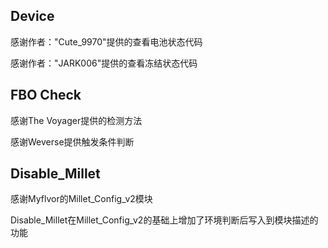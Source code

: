## Device

感谢作者："Cute_9970"提供的查看电池状态代码

感谢作者："JARK006"提供的查看冻结状态代码

## FBO Check

感谢The Voyager提供的检测方法

感谢Weverse提供触发条件判断

## Disable_Millet

感谢Myflvor的Millet_Config_v2模块

Disable_Millet在Millet_Config_v2的基础上增加了环境判断后写入到模块描述的功能